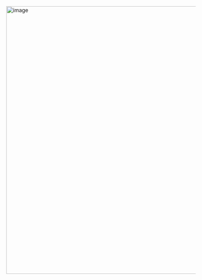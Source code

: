 
<img width="717" height="713" alt="image" src="https://github.com/user-attachments/assets/3b35bd58-e8ce-4a68-9931-5c94a69a06eb" />
